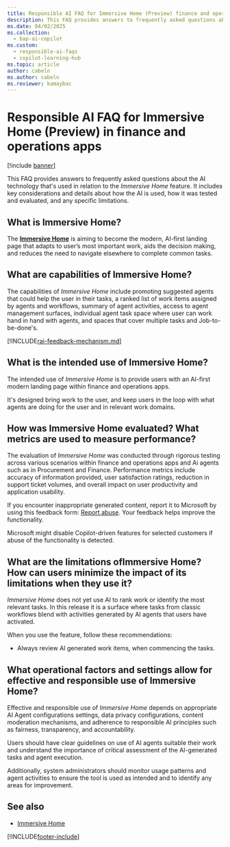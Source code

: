```yaml
---
title: Responsible AI FAQ for Immersive Home (Preview) finance and operations apps
description: This FAQ provides answers to frequently asked questions about the AI technology that's used in connection to Immersive Home. It includes key considerations and details about how the AI is used, how it was tested and evaluated, and any specific limitations.
ms.date: 04/02/2025
ms.collection:
  - bap-ai-copilot
ms.custom:
  - responsible-ai-faqs
  - copilot-learning-hub
ms.topic: article
author: cabeln
ms.author: cabeln
ms.reviewer: kamaybac
---
```


# Responsible AI FAQ for Immersive Home (Preview) in finance and operations apps

[!include [banner](../includes/banner.md)]

This FAQ provides answers to frequently asked questions about the AI technology that's used in relation to the *Immersive Home* feature. It includes key considerations and details about how the AI is used, how it was tested and evaluated, and any specific limitations.

## What is Immersive Home?

The [**Immersive Home**](./immersive-home.md) is aiming to become the  modern, AI-first landing page that adapts to user’s most important work, aids the decision making, and reduces the need to navigate elsewhere to complete common tasks.

## What are capabilities of Immersive Home?

The capabilities of *Immersive Home* include promoting suggested agents that could help the user in their tasks, a ranked list of work items assigned by agents and workflows, summary of agent activities, access to agent management surfaces, individual agent task space where user can work hand in hand with agents, and spaces that cover multiple tasks and Job-to-be-done's.  

[!INCLUDE[rai-feedback-mechanism.md](../../../includes/rai-feedback-mechanism.md)]

## What is the intended use of Immersive Home?

The intended use of *Immersive Home* is to provide users with an  AI-first modern landing page within finance and operations apps.

It's designed bring work to the user, and keep users in the loop with what agents are doing for the user and in relevant work domains.

## How was Immersive Home evaluated? What metrics are used to measure performance?

The evaluation of *Immersive Home* was conducted through rigorous testing across various scenarios within finance and operations apps and Ai agents such as in Procurement and Finance. Performance metrics include accuracy of information provided, user satisfaction ratings, reduction in support ticket volumes, and overall impact on user productivity and application usability.

If you encounter inappropriate generated content, report it to Microsoft by using this feedback form: [Report abuse](https://msrc.microsoft.com/report). Your feedback helps improve the functionality.

Microsoft might disable Copilot-driven features for selected customers if abuse of the functionality is detected.

## What are the limitations ofImmersive Home? How can users minimize the impact of its limitations when they use it?

*Immersive Home* does not yet use AI to rank work or identify the most relevant tasks. In this release it is a surface where tasks from classic workflows blend with activities generated by AI agents that users have activated.

When you use the feature, follow these recommendations:

- Always review AI generated work items, when commencing the tasks.

## What operational factors and settings allow for effective and responsible use of Immersive Home?

Effective and responsible use of *Immersive Home* depends on appropriate AI Agent configurations settings, data privacy configurations, content moderation mechanisms, and adherence to responsible AI principles such as fairness, transparency, and accountability.

Users should have clear guidelines on use of AI agents suitable their work and understand the importance of critical assessment of the AI-generated tasks and agent execution.

Additionally, system administrators should monitor usage patterns and agent activities to ensure the tool is used as intended and to identify any areas for improvement.

## See also

- [Immersive Home](immersive-home.md)

[!INCLUDE[footer-include](../../../includes/footer-banner.md)]
